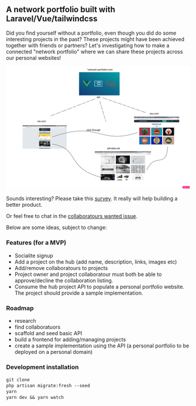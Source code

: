 ## A network portfolio built with Laravel/Vue/tailwindcss
Did you find yourself without a portfolio, even though you did do some interesting projects in the past? These projects might have been achieved together with friends or partners? Let's investigating how to make a connected "network portfolio" where we can share these projects across our personal websites!

![sketh](public/images/explain.png)

Sounds interesting? Please take this [survey](https://docs.google.com/forms/d/e/1FAIpQLSflof9NgS6T14WwXv4tL7Z8CRWb0bL4Xz4uj5we_qlBZOgzIQ/viewform?usp=sf_link). It really will help building a better product.

Or feel free to chat in the [collaboratours wanted issue](www.google.com).

Below are some ideas, subject to change:

### Features (for a MVP)
* Socialite signup
* Add a project on the hub (add name, description, links, images etc)
* Add/remove collaboratours to projects
* Project owner and project collaboratour must both be able to approve/decline the collaboration listing.
* Consume the hub project API to populate a personal portfolio website. The project should provide a sample implementation.

### Roadmap
* research
* find collaboratuors
* scaffold and seed basic API
* build a frontend for adding/managing projects
* create a sample implementation using the API (a personal portfolio to be deployed on a personal domain)

### Development installation
```
git clone
php artisan migrate:fresh --seed
yarn
yarn dev && yarn watch
```
